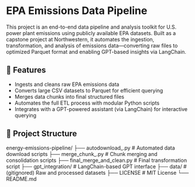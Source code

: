 # EPA Emissions Data Pipeline
This project is an end-to-end data pipeline and analysis toolkit for U.S. power plant emissions using publicly available EPA datasets. Built as a capstone project at Northwestern, it automates the ingestion, transformation, and analysis of emissions data—converting raw files to optimized Parquet format and enabling GPT-based insights via LangChain.

## 🚀 Features
- Ingests and cleans raw EPA emissions data
- Converts large CSV datasets to Parquet for efficient querying
- Merges data chunks into final structured files
- Automates the full ETL process with modular Python scripts
- Integrates with a GPT-powered assistant (via LangChain) for interactive querying

## 📁 Project Structure
energy-emissions-pipeline/
├── autodownload_.py          # Automated data download scripts
├── merge_chunk_.py           # Chunk merging and consolidation scripts
├── final_merge_and_clean.py   # Final transformation script
├── gpt_integration/           # LangChain-based GPT interface
├── data/                      # (gitignored) Raw and processed datasets
├── LICENSE                    # MIT License
└── README.md

